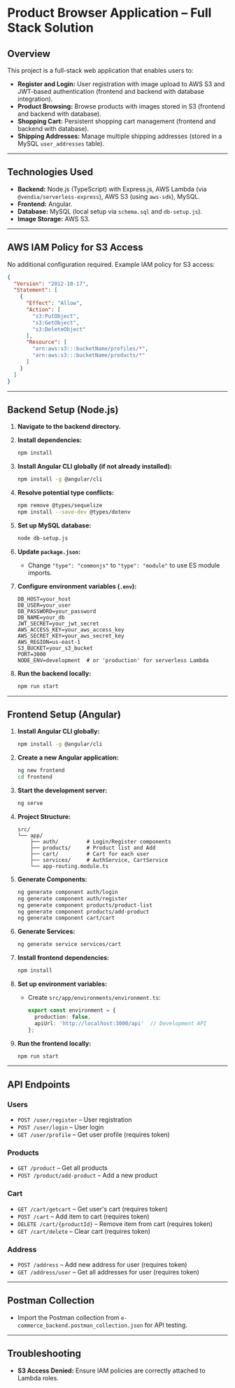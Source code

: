 # Product Browser Application – Full Stack Solution

## Overview

This project is a full-stack web application that enables users to:

- **Register and Login:** User registration with image upload to AWS S3 and JWT-based authentication (frontend and backend with database integration).
- **Product Browsing:** Browse products with images stored in S3 (frontend and backend with database).
- **Shopping Cart:** Persistent shopping cart management (frontend and backend with database).
- **Shipping Addresses:** Manage multiple shipping addresses (stored in a MySQL `user_addresses` table).

---

## Technologies Used

- **Backend:** Node.js (TypeScript) with Express.js, AWS Lambda (via `@vendia/serverless-express`), AWS S3 (using `aws-sdk`), MySQL.
- **Frontend:** Angular.
- **Database:** MySQL (local setup via `schema.sql` and `db-setup.js`).
- **Image Storage:** AWS S3.

---

## AWS IAM Policy for S3 Access

No additional configuration required. Example IAM policy for S3 access:

```json
{
  "Version": "2012-10-17",
  "Statement": [
    {
      "Effect": "Allow",
      "Action": [
        "s3:PutObject",
        "s3:GetObject",
        "s3:DeleteObject"
      ],
      "Resource": [
        "arn:aws:s3:::bucketName/profiles/*",
        "arn:aws:s3:::bucketName/products/*"
      ]
    }
  ]
}
```

---

## Backend Setup (Node.js)

1. **Navigate to the backend directory.**

2. **Install dependencies:**
   ```bash
   npm install
   ```

3. **Install Angular CLI globally (if not already installed):**
   ```bash
   npm install -g @angular/cli
   ```

4. **Resolve potential type conflicts:**
   ```bash
   npm remove @types/sequelize
   npm install --save-dev @types/dotenv
   ```

5. **Set up MySQL database:**
   ```bash
   node db-setup.js
   ```

6. **Update `package.json`:**
   - Change `"type": "commonjs"` to `"type": "module"` to use ES module imports.

7. **Configure environment variables (`.env`):**
   ```
   DB_HOST=your_host
   DB_USER=your_user
   DB_PASSWORD=your_password
   DB_NAME=your_db
   JWT_SECRET=your_jwt_secret
   AWS_ACCESS_KEY=your_aws_access_key
   AWS_SECRET_KEY=your_aws_secret_key
   AWS_REGION=us-east-1
   S3_BUCKET=your_s3_bucket
   PORT=3000
   NODE_ENV=development  # or 'production' for serverless Lambda
   ```

8. **Run the backend locally:**
   ```bash
   npm run start
   ```

---

## Frontend Setup (Angular)

1. **Install Angular CLI globally:**
   ```bash
   npm install -g @angular/cli
   ```

2. **Create a new Angular application:**
   ```bash
   ng new frontend
   cd frontend
   ```

3. **Start the development server:**
   ```bash
   ng serve
   ```

4. **Project Structure:**
   ```
   src/
   └── app/
       ├── auth/         # Login/Register components
       ├── products/     # Product list and Add
       ├── cart/         # Cart for each user
       ├── services/     # AuthService, CartService
       └── app-routing.module.ts
   ```

5. **Generate Components:**
   ```bash
   ng generate component auth/login
   ng generate component auth/register
   ng generate component products/product-list
   ng generate component products/add-product
   ng generate component cart/cart
   ```

6. **Generate Services:**
   ```bash
   ng generate service services/cart
   ```

7. **Install frontend dependencies:**
   ```bash
   npm install
   ```

8. **Set up environment variables:**
   - Create `src/app/environments/environment.ts`:
     ```typescript
     export const environment = {
       production: false,
       apiUrl: 'http://localhost:3000/api'  // Development API
     };
     ```

9. **Run the frontend locally:**
   ```bash
   npm run start
   ```

---

## API Endpoints

### Users

- `POST /user/register` – User registration
- `POST /user/login` – User login
- `GET /user/profile` – Get user profile (requires token)

### Products

- `GET /product` – Get all products
- `POST /product/add-product` – Add a new product

### Cart

- `GET /cart/getcart` – Get user's cart (requires token)
- `POST /cart` – Add item to cart (requires token)
- `DELETE /cart/{productId}` – Remove item from cart (requires token)
- `GET /cart/delete` – Clear cart (requires token)

### Address

- `POST /address` – Add new address for user (requires token)
- `GET /address/user` – Get all addresses for user (requires token)

---

## Postman Collection

- Import the Postman collection from `e-commerce_backend.postman_collection.json` for API testing.

---

## Troubleshooting

- **S3 Access Denied:** Ensure IAM policies are correctly attached to Lambda roles.
